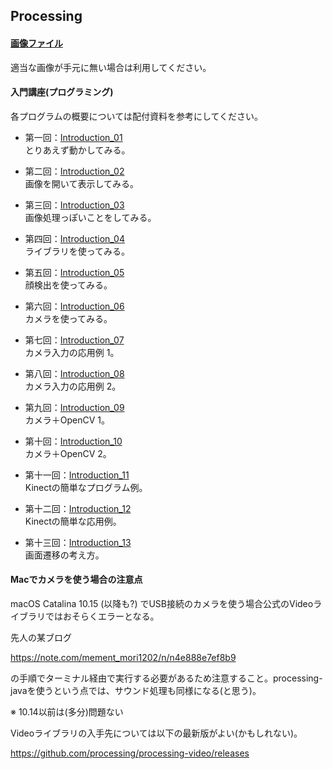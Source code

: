 Processing
---
#### [画像ファイル](https://github.com/Fujiwara-Laboratory/processing/tree/master/Image)
適当な画像が手元に無い場合は利用してください。

#### 入門講座(プログラミング)
各プログラムの概要については配付資料を参考にしてください。  
* 第一回：[Introduction_01](https://github.com/Fujiwara-Laboratory/processing/tree/master/Introduction_01)  
とりあえず動かしてみる。

* 第二回：[Introduction_02](https://github.com/Fujiwara-Laboratory/processing/tree/master/Introduction_02)  
画像を開いて表示してみる。

* 第三回：[Introduction_03](https://github.com/Fujiwara-Laboratory/processing/tree/master/Introduction_03)  
画像処理っぽいことをしてみる。

* 第四回：[Introduction_04](https://github.com/Fujiwara-Laboratory/processing/tree/master/Introduction_04)  
ライブラリを使ってみる。

* 第五回：[Introduction_05](https://github.com/Fujiwara-Laboratory/processing/tree/master/Introduction_05)  
顔検出を使ってみる。

* 第六回：[Introduction_06](https://github.com/Fujiwara-Laboratory/processing/tree/master/Introduction_06)  
カメラを使ってみる。

* 第七回：[Introduction_07](https://github.com/Fujiwara-Laboratory/processing/tree/master/Introduction_07)  
カメラ入力の応用例 1。

* 第八回：[Introduction_08](https://github.com/Fujiwara-Laboratory/processing/tree/master/Introduction_08)  
カメラ入力の応用例 2。

* 第九回：[Introduction_09](https://github.com/Fujiwara-Laboratory/processing/tree/master/Introduction_09)  
カメラ＋OpenCV 1。

* 第十回：[Introduction_10](https://github.com/Fujiwara-Laboratory/processing/tree/master/Introduction_10)  
カメラ＋OpenCV 2。

* 第十一回：[Introduction_11](https://github.com/Fujiwara-Laboratory/processing/tree/master/Introduction_11)  
Kinectの簡単なプログラム例。

* 第十二回：[Introduction_12](https://github.com/Fujiwara-Laboratory/processing/tree/master/Introduction_12)  
Kinectの簡単な応用例。

* 第十三回：[Introduction_13](https://github.com/Fujiwara-Laboratory/processing/tree/master/Introduction_13)  
画面遷移の考え方。

#### Macでカメラを使う場合の注意点
macOS Catalina 10.15 (以降も?) でUSB接続のカメラを使う場合公式のVideoライブラリではおそらくエラーとなる。

先人の某ブログ

https://note.com/mement_mori1202/n/n4e888e7ef8b9

の手順でターミナル経由で実行する必要があるため注意すること。processing-javaを使うという点では、サウンド処理も同様になる(と思う)。

※ 10.14以前は(多分)問題ない

Videoライブラリの入手先については以下の最新版がよい(かもしれない)。

https://github.com/processing/processing-video/releases

